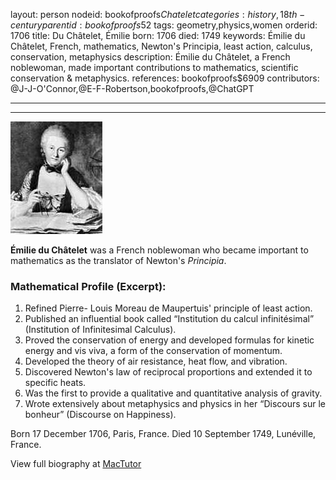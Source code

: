 layout: person
nodeid: bookofproofs$Chatelet
categories: history,18th-century
parentid: bookofproofs$52
tags: geometry,physics,women
orderid: 1706
title: Du Châtelet, Émilie
born: 1706
died: 1749
keywords: Émilie du Châtelet, French, mathematics, Newton's Principia, least action, calculus, conservation, metaphysics
description: Émilie du Châtelet, a French noblewoman, made important contributions to mathematics, scientific conservation & metaphysics.
references: bookofproofs$6909
contributors: @J-J-O'Connor,@E-F-Robertson,bookofproofs,@ChatGPT

---



---

![Chatelet.jpg](https://github.com/bookofproofs/bookofproofs.github.io/blob/main/_sources/_assets/images/portraits/Chatelet.jpg?raw=true)

**Émilie du Châtelet** was a French noblewoman who became important to mathematics as the translator of Newton's _Principia_.

### Mathematical Profile (Excerpt):
1. Refined Pierre- Louis Moreau de Maupertuis' principle of least action.
2. Published an influential book called “Institution du calcul infinitésimal” (Institution of Infinitesimal Calculus).
3. Proved the conservation of energy and developed formulas for kinetic energy and vis viva, a form of the conservation of momentum.
4. Developed the theory of air resistance, heat flow, and vibration.
5. Discovered Newton's law of reciprocal proportions and extended it to specific heats.
6. Was the first to provide a qualitative and quantitative analysis of gravity.
7. Wrote extensively about metaphysics and physics in her “Discours sur le bonheur” (Discourse on Happiness).

Born 17 December 1706, Paris, France. Died 10 September 1749, Lunéville, France.

View full biography at [MacTutor](https://mathshistory.st-andrews.ac.uk/Biographies/Chatelet/)
